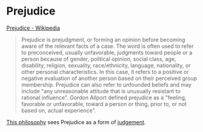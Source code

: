 # Prejudice

<a href="http://en.wikipedia.org/wiki/Prejudice" target="_blank">Prejudice - Wikipedia</a>

> Prejudice is prejudgment, or forming an opinion before becoming aware of the relevant facts of a case. The word is often used to refer to preconceived, usually unfavorable, judgments toward people or a person because of gender, political opinion, social class, age, disability, religion, sexuality, race/ethnicity, language, nationality, or other personal characteristics. In this case, it refers to a positive or negative evaluation of another person based on their perceived group membership. Prejudice can also refer to unfounded beliefs and may include "any unreasonable attitude that is unusually resistant to rational influence". Gordon Allport defined prejudice as a "feeling, favorable or unfavorable, toward a person or thing, prior to, or not based on, actual experience".

[This philosophy](./this-philosophy.md) sees Prejudice as a form of [judgement](./judgement.md).
